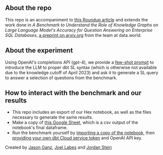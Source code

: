 ## About the repo

This repo is an accompaniment to [this Roundup article](https://roundup.getdbt.com) and extends the work done in _A Benchmark to Understand the Role of Knowledge Graphs on Large Language Model's Accuracy for Question Answering on Enterprise SQL Databases_, [a preprint on arxiv.org](https://arxiv.org/pdf/2311.07509.pdf) from the team at data.world.

## About the experiment

Using OpenAI's completions API (gpt-4), we provide a [few-shot prompt](https://www.promptingguide.ai/techniques/fewshot) to introduce the LLM to proper dbt SL syntax (which is otherwise not available due to the knowledge cutoff of April 2023) and ask it to generate a SL query to answer a selection of questions from the benchmark.

## How to interact with the benchmark and our results

- This repo includes an export of our Hex notebook, as well as the files necessary to generate the same results.
- Make a copy of [this Google Sheet](https://docs.google.com/spreadsheets/d/1n-o99KynLkgQu0QHLwmUVYk88QTfkbWgdors2nZFEXs/edit#gid=2130643231), which is a csv output of the notebook's final dataframe.
- Run the benchmark yourself by [importing a copy of the notebook](https://learn.hex.tech/docs/explore-data/projects/import-export), then [providing your own dbt Cloud service token](https://docs.getdbt.com/docs/use-dbt-semantic-layer/quickstart-sl#set-up-dbt-semantic-layer) and OpenAI API key.

Created by [Jason Ganz](https://www.linkedin.com/in/jasnonaz/), [Joel Labes](https://www.linkedin.com/in/joel-labes/) and [Jordan Stein](https://www.linkedin.com/in/jstein5/)
